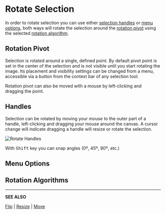 # Rotate Selection

In order to rotate selection you can use either [selection handles](rotate.md#handles) or [menu options](rotate.md#menu-options), both ways will rotate the selection around the [rotation pivot](rotate.md#rotation-pivot) using the selected [rotation algorithm](rotate.md#rotation-algorithms).

## Rotation Pivot

<!-- TODO: PNG, context bar with Rotation Pivot highlighted -->

Selection is rotated around a single, defined point. By default pivot point is set in the center of the selection and is not visible until you start rotating the image. Its placement and visibility settings can be changed from a menu, accessible via a button from the context bar of any selection tool.

<!-- TODO: GIF, selected sprite, showcase setting "Display pivot point by default" -->

Rotation pivot can also be moved with a mouse by left-clicking and dragging the point.

<!-- TODO: GIF, selected sprite, move pivot point using buttons, move pivot point with a mouse -->

## Handles

Selection can be rotated by moving your mouse to the outer part of a handle, left-clicking and dragging your mouse around the canvas. A cursor change will indicate dragging a handle will resize or rotate the selection.

![Rotate Handles](rotate/rotatehandles.gif)

<!-- TODO: GIF, selected sprite, rotate by grabbing a pivot point -->

With <kbd>Shift</kbd> key you can snap angles (0º, 45º, 90º, etc.)

## Menu Options

<!-- TODO: Fill in -->

## Rotation Algorithms

<!-- TODO: Fill in -->
<!-- TODO: Fast Rotation -->
<!-- TODO: RotSprite -->

---

**SEE ALSO**

[Flip](flip.md) |
[Resize](resize.md) |
[Move](move-selection.md)
